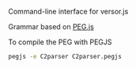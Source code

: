 Command-line interface for versor.js

Grammar based on [PEG.js](http://pegjs.majda.cz/)

To compile the PEG with PEGJS

```bash
pegjs -e C2parser C2parser.pegjs
```
